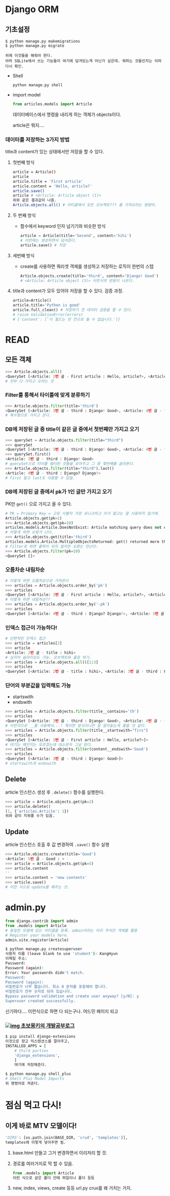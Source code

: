 # Django ORM

## 기초설정

```
$ python manage.py makemigrations
$ python manage.py migrate

위에 이것들을 해줘야 한다.
아마 SQLite에서 쓰는 기능들이 여기에 담겨있는게 아닌가 싶은데. 뭐하는 것들인지는 이따 다시 확인.
```

- Shell

  ```bash
  python manage.py shell
  ```

- import model

  ```python
  from articles.models import Article
  ```

  데이터베이스에서 명령을 내리게 하는 객체가 objects이다.

  article은 뭐지....

### 데이터를 저장하는 3가지 방법

title과 content가 있는 상태에서만 저장을 할 수 있다.

1. 첫번째 방식

   ```bash
   article = Article()
   article
   article.title = 'First article'
   article.content = 'Hello, article?'
   article.save()
   article # <Article: Article object (1)>
   위와 같은 결과값이 나옴.
   Article.objects.all() # 아티클에서 모든 오브젝트??? 를 가져오라는 명령어.
   ```

2. 두 번째 방식

   - 함수에서 keyword 인자 넘기기와 비슷한 방식

     ```python
     article = Article(title='Second', content='hihi')
     # 이번에는 생성하면서 넘겨준다.
     article.save() # 저장
     ```

3. 세번째 방식

   - create를 사용하면 쿼리셋 객체를 생성하고 저장하는 로직이 한번의 스텝

     ```python
     Article.objects.create(title='third', content='Django! Good')
     # <Article: Article object (3)> 이런식의 반응이 나온다.
     ```

4. title과 content가 모두 있어야 저장을 할 수 있다. 검증 과정.

   ```python
   article=Article()
   article.title='Python is good'
   article.full_clean() # 저장하기 전 데이터 검증을 할 수 있다.
   # raise ValidationError(errors)
   # {'content': ['이 필드는 빈 칸으로 둘 수 없습니다.']}
   ```

# READ

## 모든 객체

```python
>>> Article.objects.all()
<QuerySet [<Article: 1번 글 - First article : Hello, article?>, <Article: 2번 글 - title : hihi>, <Article: 3번 글 - third : Django! Good>]>
# 전부 다 가지고 오라는 것
```

### Filter를 통해서 타이틀에 맞게 분류하기

```python
>>> Article.objects.filter(title='third')
<QuerySet [<Article: 3번 글 - third : Django! Good>, <Article: 4번 글 - third : Django? Django!>]>
# 복수형으로 가지고 온다.
```

### DB에 저장된 글 중 title이 같은 글 중에서 첫번째만 가지고 오기

```python
>>> querySet = Article.objects.filter(title="third")
>>> querySet
<QuerySet [<Article: 3번 글 - third : Django! Good>, <Article: 4번 글 - third : Django? Django!>]>
>>> querySet.first()
<Article: 3번 글 - third : Django! Good>
# querySet으로 타이틀 필터된 것들을 모아주고 그 중 몇번째를 골라본다.
>>> Article.objects.filter(title="third").last()
<Article: 4번 글 - third : Django? Django!>
# first 말고 last도 사용할 수 있음.
```

### DB에 저장된 글 중에서 pk가 1인 글만 가지고 오기

PK만 `get()` 으로 가지고 올 수 있다.

```python
# PK = Primary Key = 고유 식별자 가장 유니크하고 이거 말고는 잘 사용하지 않기에.
Article.objects.get(pk=1)
>>> Article.objects.get(pk=10)
articles.models.Article.DoesNotExist: Article matching query does not exist.
# 이렇게 하면 오류가 난다.
>>> Article.objects.get(title='third')
articles.models.Article.MultipleObjectsReturned: get() returned more than one Article -- it returned 2!
# filter로 하면 출력이 되지 않지만 오류는 안난다.
>>> Article.objects.filter(pk=10)
<QuerySet []>
```

### 오름차순 내림차순

```python
# 이렇게 하면 오름차순으로 가져온다
>>> articles = Article.objects.order_by('pk')
>>> articles
<QuerySet [<Article: 1번 글 - First article : Hello, article?>, <Article: 2번 글 - title : hihi>, <Article: 3번 글 - third : Django! Good>, <Article: 4번 글 - third : Django? Django!>]>
# 이렇게 하면 내림차순??
>>> articles = Article.objects.order_by('-pk')
>>> articles
<QuerySet [<Article: 4번 글 - third : Django? Django!>, <Article: 3번 글 - third : Django! Good>, <Article: 2번 글 - title : hihi>, <Article: 1번 글 - First article : Hello, article?>]>
```

### 인덱스 접근이 가능하다!

```python
# 단편적인 인덱스 접근
>>> article = articles[2]
>>> article
<Article: 2번 글 - title : hihi>
# 심지어 슬라이싱도 가능. 오브젝트와 올로 하기.
>>> articles = Article.objects.all()[1:3]
>>> articles
<QuerySet [<Article: 2번 글 - title : hihi>, <Article: 3번 글 - third : Django! Good>]>
```

### 단어의 부분값을 입력해도 가능

- startswith
- endswith

```python
>>> articles = Article.objects.filter(title__contains='th')
>>> articles
<QuerySet [<Article: 3번 글 - third : Django! Good>, <Article: 4번 글 - third : Django? Django!>]>
# 이런식으로 __를 사용해서...! 특이한 방식이니깐 잘 알아놓는게 좋을 것 같다.
>>> articles = Article.objects.filter(title__startswith="firs")
>>> articles
<QuerySet [<Article: 1번 글 - First article : Hello, article?>]>
# 여기는 왜인지는 모르겠는데 대소문자 그냥 된다. 
>>> articles = Article.objects.filter(content__endswith='Good')
>>> articles
<QuerySet [<Article: 3번 글 - third : Django! Good>]>
# startswith과 endswith
```

## Delete

article 인스턴스 생성 후 `.delete()` 함수를 실행한다.

```python
>>> article = Article.objects.get(pk=2)
>>> article.delete()
(1, {'articles.Article': 1})
위와 같이 지워줄 수가 있음.
```

## Update

article 인스턴스 호출 후 값 변경하여 `.save()` 함수 실행

```python
>>> Article.objects.create(title='Good')
<Article: 5번 글 - Good : >
>>> article = Article.objects.get(pk=5)
>>> article.content
''
>>> article.content = 'new contents'
>>> article.save()
# 이런 식으로 update를 해주는 것.
```

# admin.py

```python
from django.contrib import admin
from .models import Article
# 동일한 모델에 있는 아티클을 등록. admin이라는 미리 주어진 객체를 활용
# Register your models here.
admin.site.register(Article)
```

```bash
$ python manage.py createsuperuser
사용자 이름 (leave blank to use 'student'): KangHyun
이메일 주소:
Password:
Password (again):
Error: Your passwords didn't match.
Password:
Password (again):
비밀번호가 너무 짧습니다. 최소 8 문자를 포함해야 합니다.
비밀번호가 전부 숫자로 되어 있습니다.
Bypass password validation and create user anyway? [y/N]: y
Superuser created successfully.
```

신기하다.... 이런식으로 하면 다 되는구나. 어드민 페이지 되고

### [![img](https://wayhome25.github.io/assets/images/monkey.jpg) 초보몽키의 개발공부로그](https://wayhome25.github.io/)

```bash
$ pip install django-extensions
이것으로 쟝고 익스텐션스를 깔아주고,
INSTALLED_APPS = [
    # third parties
    'django_extensions',
    ]
    여기에 저장해준다.
```

```bash
$ python manage.py shell_plus
# Shell Plus Model Imports
위 명령어로 켜준다.
```

# 점심 먹고 다시!

## 이게 바로 MTV 모델이다!

```python
'DIRS': [os.path.join(BASE_DIR, 'crud', 'templates')],
templates에 이렇게 넣어주면 됨.
```

1. base.html 만들고 그거 변경하면서 이리저리 할 것.

2. 경로를 여러가지로 막 할 수 있음.

   ```python
   from .models import Article
   이런 식으로 같은 폴더 안에 파일이나 폴더 등등
   ```

3.  new, index, views, create 등등 url.py crux를 왜 거치는 거지.